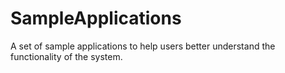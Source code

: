 SampleApplications
==================

A set of sample applications to help users better understand the functionality of the system.
